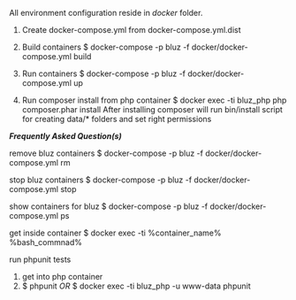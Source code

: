 All environment configuration reside in _docker_ folder.

1. Create docker-compose.yml from docker-compose.yml.dist

2. Build containers
$ docker-compose -p bluz -f docker/docker-compose.yml build

3. Run containers
$ docker-compose -p bluz -f docker/docker-compose.yml up

4. Run composer install from php container
$ docker exec -ti bluz_php php composer.phar install
After installing composer will run bin/install script for creating data/* folders and set right permissions

_**Frequently Asked Question(s)**_
 
 remove bluz containers 
 $ docker-compose -p bluz -f docker/docker-compose.yml rm
 
 stop bluz containers 
 $ docker-compose -p bluz -f docker/docker-compose.yml stop
 
 show containers for bluz
 $ docker-compose -p bluz -f docker/docker-compose.yml ps

 get inside container
 $ docker exec -ti %container_name% %bash_commnad%
 
 run phpunit tests
 1. get into php container 
 2. $ phpunit
 _OR_ 
 $ docker exec -ti bluz_php -u www-data phpunit
 